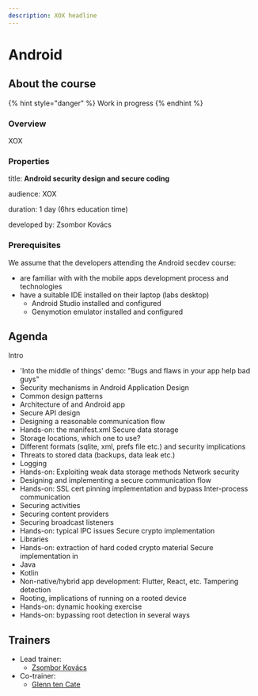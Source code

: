 ```yaml
---
description: XOX headline
---
```


# Android

## About the course

{% hint style="danger" %}
Work in progress
{% endhint %}

### Overview

XOX

### Properties

title: **Android security design and secure coding**

audience: XOX

duration: 1 day \(6hrs education time\)

developed by: Zsombor Kovács

### Prerequisites

We assume that the developers attending the Android secdev course:
* are familiar with with the mobile apps development process and technologies
* have a suitable IDE installed on their laptop (labs desktop)
  * Android Studio installed and configured
  * Genymotion emulator installed and configured

## Agenda

Intro
* 'Into the middle of things' demo: "Bugs and flaws in your app help bad guys"
* Security mechanisms in Android
Application Design
* Common design patterns
* Architecture of and Android app
* Secure API design
* Designing a reasonable communication flow
* Hands-on: the manifest.xml
Secure data storage
* Storage locations, which one to use?
* Different formats (sqlite, xml, prefs file etc.) and security implications
* Threats to stored data (backups, data leak etc.)
* Logging
* Hands-on: Exploiting weak data storage methods
Network security
* Designing and implementing a secure communication flow
* Hands-on: SSL cert pinning implementation and bypass
Inter-process communication
* Securing activities
* Securing content providers
* Securing broadcast listeners
* Hands-on: typical IPC issues
Secure crypto implementation
* Libraries
* Hands-on: extraction of hard coded crypto material
Secure implementation in
* Java
* Kotlin 
* Non-native/hybrid app development: Flutter, React, etc.
Tampering detection
* Rooting, implications of running on a rooted device
* Hands-on: dynamic hooking exercise 
* Hands-on: bypassing root detection in several ways


## Trainers

* Lead trainer:
  * [Zsombor Kovács](../trainers/zsombor-kovacs.md)
* Co-trainer:
  * ​[Glenn ten Cate](https://c.defdev.eu/trainers/glenn-ten-cate)



